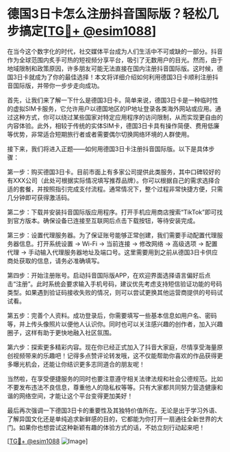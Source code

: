 # 德国3日卡怎么注册抖音国际版？轻松几步搞定[[TG💪+ @esim1088](https://t.me/s/esim1088)]

在当今这个数字化的时代，社交媒体平台成为人们生活中不可或缺的一部分。抖音作为全球范围内炙手可热的短视频分享平台，吸引了无数用户的目光。然而，由于地域限制和政策原因，许多朋友可能无法直接在国内注册抖音国际版。这时候，德国3日卡就成为了你的最佳选择！本文将详细介绍如何利用德国3日卡顺利注册抖音国际版，并带你一步步走向成功。

首先，让我们来了解一下什么是德国3日卡。简单来说，德国3日卡是一种临时性的虚拟SIM卡服务，它允许用户以德国地区的IP地址登录各类海外网站或应用。通过这种方式，你可以绕过某些国家对特定应用程序的访问限制，从而实现更自由的内容体验。此外，相较于传统的实体SIM卡，德国3日卡具有操作简便、费用低廉等优势，非常适合短期旅行者或者需要偶尔切换网络环境的人群使用。

接下来，我们将进入正题——如何用德国3日卡注册抖音国际版。以下是具体步骤：

第一步：购买德国3日卡。目前市面上有多家公司提供此类服务，其中口碑较好的有XXX公司（此处可根据实际情况填写推荐品牌）。你可以根据自己的需求选择合适的套餐，并按照指引完成支付流程。通常情况下，整个过程非常快捷方便，只需几分钟即可获得激活码。

第二步：下载并安装抖音国际版应用程序。打开手机应用商店搜索“TikTok”即可找到官方版本。确保设备已连接至互联网后点击下载按钮，等待安装完成。

第三步：设置代理服务器。为了保证账号能够正常创建，我们需要手动配置代理服务器信息。打开系统设置 -> Wi-Fi -> 当前连接 -> 修改网络 -> 高级选项 -> 配置代理 -> 手动输入代理服务器地址及端口号。这里需要用到之前从德国3日卡供应商处获取的信息，请务必准确填写。

第四步：开始注册账号。启动抖音国际版APP，在欢迎界面选择语言偏好后点击“注册”。此时系统会要求输入手机号码，建议优先考虑支持短信验证功能的号码类型。如果遇到验证码接收失败的情况，则可以尝试更换其他运营商提供的号码试试看。

第五步：完善个人资料。成功登录后，你需要填写一些基本信息如用户名、密码等，并上传头像照片以便他人认识你。同时也可以关注感兴趣的创作者，加入兴趣圈子，这样有助于更快地融入社区氛围。

第六步：探索更多精彩内容。现在你已经正式加入了抖音大家庭，尽情享受海量原创视频带来的乐趣吧！记得多点赞评论转发哦，这不仅能帮助你喜欢的作品获得更多曝光机会，还能让你结识更多志同道合的朋友呢！

当然啦，在享受便捷服务的同时也要注意遵守相关法律法规和社会公德规范。比如不要发布违法不良信息，尊重他人的隐私权等等。只有大家都共同努力营造健康和谐的网络空间，才能让这个平台变得更加美好！

最后再次强调一下德国3日卡的重要性及其独特价值所在。无论是出于学习外语、了解异国文化还是单纯追求新鲜感的目的，它都能为你打开一扇通往全新世界的大门。如果你也想尝试这种新颖有趣的体验方式的话，不妨立刻行动起来吧！

[[TG💪+ @esim1088](https://t.me/s/esim1088) ![Image](https://i.postimg.cc/4NQfJmqS/Snipaste-2025-05-13-00-14-12.png)]